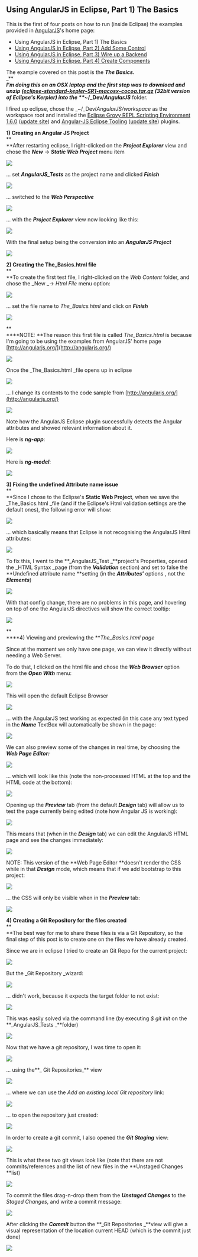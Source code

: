 ## Using AngularJS in Eclipse, Part 1) The Basics 

This is the first of four posts on how to run (inside Eclipse) the examples provided in [AngularJS](http://angularjs.org/http://angularjs.org/)'s home page:  


  * Using AngularJS in Eclipse, Part 1) The Basics
  * [Using AngularJS in Eclipse, Part 2) Add Some Control](http://blog.diniscruz.com/2014/02/using-angularjs-in-eclipse-part-2-add.html) 
  * [Using AngularJS in Eclipse, Part 3) Wire up a Backend](http://blog.diniscruz.com/2014/02/using-angularjs-in-eclipse-part-3-wire.html)
  * [Using AngularJS in Eclipse, Part 4) Create Components](http://blog.diniscruz.com/2014/02/using-angularjs-in-eclipse-part-4.html)

The example covered on this post is the _**The Basics.**_  
_**  
**_I'm doing this on an OSX laptop and the first step was to download and unzip ([eclipse-standard-kepler-SR1-macosx-cocoa.tar.gz](http://www.eclipse.org/downloads/download.php?file=/technology/epp/downloads/release/kepler/SR1/eclipse-standard-kepler-SR1-macosx-cocoa.tar.gz) (32bit version of Eclipse's Kerpler) into the **_~/_Dev/_AngularJS_** folder.

I fired up eclipse, chose the _~/_Dev/_AngularJS/workspace_ as the workspace root and installed the [Eclipse Grovy REPL Scripting Environment 1.6.0](https://marketplace.eclipse.org/content/eclipse-grovy-repl-scripting-environment) ([update site](http://eclipse-plugin-builder.azurewebsites.net/)) and [Angular-JS Eclipse Tooling](https://github.com/angelozerr/angularjs-eclipse) ([update site](http://oss.opensagres.fr/angularjs-eclipse/1.0.0-SNAPSHOT/)) plugins.

  
**1) Creating an Angular JS Project**  
**  
**After restarting eclipse, I right-clicked on the **_Project Explorer_** view and chose the **_New_** -> **_Static Web Project_** menu item

[![](images/Screen_Shot_2014-02-19_at_16_38_43.png)](http://1.bp.blogspot.com/-B56lO0g6zwU/UwT3bmHMyGI/AAAAAAAAG5g/obPhZ5coWD0/s1600/Screen+Shot+2014-02-19+at+16.38.43.png)

  
... set **_AngularJS_Tests_** as the project name and clicked **_Finish_**

[![](images/Screen_Shot_2014-02-19_at_16_39_32.png)](http://2.bp.blogspot.com/-ZhxlaymwSS4/UwT3bntfzpI/AAAAAAAAG5c/kHEzhp8An3o/s1600/Screen+Shot+2014-02-19+at+16.39.32.png)

  
... switched to the **_Web Perspective_**

[![](images/Screen_Shot_2014-02-19_at_16_39_57.png)](http://3.bp.blogspot.com/-pRBNqa_-K70/UwT3btXOHtI/AAAAAAAAG5k/1OYo1Wheozg/s1600/Screen+Shot+2014-02-19+at+16.39.57.png)

  
... with the **_Project Explorer_** view now looking like this:

[![](images/Screen_Shot_2014-02-19_at_16_40_53.png)](http://2.bp.blogspot.com/-vUmO4KWEeCk/UwT3elCZ6KI/AAAAAAAAG6g/_aH6OZa9v5A/s1600/Screen+Shot+2014-02-19+at+16.40.53.png)

  
With the final setup being the conversion into an **_AngularJS Project_**

[![](images/Screen_Shot_2014-02-19_at_16_41_04.png)](http://1.bp.blogspot.com/-dzwplDIMxb0/UwT3cdjBDKI/AAAAAAAAG54/2byieoOAs9M/s1600/Screen+Shot+2014-02-19+at+16.41.04.png)

**2) Creating the The_Basics.html file**  
**  
**To create the first test file, I right-clicked on the _Web Content_ folder, and chose the _New _-> _Html File_ menu option:

[![](images/Screen_Shot_2014-02-19_at_16_41_54.png)](http://3.bp.blogspot.com/-UQwFx9Pcu7o/UwT3cp2EJoI/AAAAAAAAG5w/HOw6n4w5kAg/s1600/Screen+Shot+2014-02-19+at+16.41.54.png)

  
... set the file name to _The_Basics.html_ and click on **_Finish_**

[![](images/Screen_Shot_2014-02-19_at_16_47_16.png)](http://1.bp.blogspot.com/-DKxJ3nFj4m4/UwT3dixOjTI/AAAAAAAAG6I/SWnCUKowE_c/s1600/Screen+Shot+2014-02-19+at+16.47.16.png)

**  
****NOTE: **The reason this first file is called _The_Basics.html_ is because I'm going to be using the examples from AngularJS' home page [http://angularjs.org/](http://angularjs.org/)

[![](images/Screen_Shot_2014-02-19_at_16_42_29.png)](http://4.bp.blogspot.com/-vXqvs93ufKA/UwT3dCrwLEI/AAAAAAAAG6A/WUsTnutGFsY/s1600/Screen+Shot+2014-02-19+at+16.42.29.png)

  
Once the _The_Basics.html _file opens up in eclipse

[![](images/Screen_Shot_2014-02-19_at_16_49_31.png)](http://2.bp.blogspot.com/-FclBKDoB6lo/UwT3dw43skI/AAAAAAAAG6Q/woQaq-hfQkc/s1600/Screen+Shot+2014-02-19+at+16.49.31.png)

  
... I change its contents to the code sample from [http://angularjs.org/](http://angularjs.org/)

[![](images/Screen_Shot_2014-02-19_at_16_50_25.png)](http://4.bp.blogspot.com/-fyWC3rSrsSo/UwT3eDJWJSI/AAAAAAAAG6Y/sjT7XrJw9VQ/s1600/Screen+Shot+2014-02-19+at+16.50.25.png)

  
Note how the AngularJS Eclipse plugin successfully detects the Angular attributes and showed relevant information about it.

Here is **_ng-app_**:

[![](images/Screen_Shot_2014-02-19_at_16_50_51.png)](http://3.bp.blogspot.com/-P7uYPDmj7Ok/UwT3g2zdphI/AAAAAAAAG7Q/uqM-oea5-l8/s1600/Screen+Shot+2014-02-19+at+16.50.51.png)

  
Here is **_ng-model_**:

[![](images/Screen_Shot_2014-02-19_at_16_51_08.png)](http://4.bp.blogspot.com/-KQiS1VKPVPM/UwT3e0Z11XI/AAAAAAAAG6o/C-4ykgVRmkM/s1600/Screen+Shot+2014-02-19+at+16.51.08.png)

**3) Fixing the undefined Attribute name issue**  
**  
**Since I chose to the Eclipse's **Static Web Project**, when we save the _The_Basics.html _file (and if the Eclipse's Html validation settings are the default ones), the following error will show:

[![](images/Screen_Shot_2014-02-19_at_16_51_22.png)](http://3.bp.blogspot.com/-jfY0Yk4SOYA/UwT3fDl7qBI/AAAAAAAAG60/EQN7MUJth8M/s1600/Screen+Shot+2014-02-19+at+16.51.22.png)

... which basically means that Eclipse is not recognising the AngularJS Html attributes:

[![](images/Screen_Shot_2014-02-19_at_16_51_27.png)](http://3.bp.blogspot.com/-AYADiOtSbMM/UwT3ft_lm-I/AAAAAAAAG64/JI0a-IVDPQ0/s1600/Screen+Shot+2014-02-19+at+16.51.27.png)

  
To fix this, I went to the **_AngularJS_Test _**project's Properties, opened the _HTML Syntax _page (from the **_Validation_** section) and set to false the **Undefined attribute name **setting (in the **_Attributes'_** options , not the **_Elements_**)  


  


  


[![](images/Screen_Shot_2014-02-19_at_17_08_36.png)](http://1.bp.blogspot.com/-MVLxW_PXxwo/UwT3hEVTSsI/AAAAAAAAG7Y/Q-XsYvC4s10/s1600/Screen+Shot+2014-02-19+at+17.08.36.png)

  
With that config change, there are no problems in this page, and hovering on top of one the AngularJS directives will show the correct tooltip:

[![](images/Screen_Shot_2014-02-19_at_17_09_28.png)](http://4.bp.blogspot.com/-H4MjXZg2SMc/UwT3hvbU0yI/AAAAAAAAG7g/P4mHFJIMvO0/s1600/Screen+Shot+2014-02-19+at+17.09.28.png)

  
**  
****4) Viewing and previewing the **_The_Basics.html page_

Since at the moment we only have one page, we can view it directly without needing a Web Server.

To do that, I clicked on the html file and chose the **_Web Browser_** option from the **_Open With_** menu:

[![](images/Screen_Shot_2014-02-19_at_17_09_41.png)](http://2.bp.blogspot.com/-sWciFaQbqeQ/UwT3iOUtRrI/AAAAAAAAG7o/V8cwAq2N9h8/s1600/Screen+Shot+2014-02-19+at+17.09.41.png)

  
This will open the default Eclipse Browser

[![](images/Screen_Shot_2014-02-19_at_17_10_10.png)](http://1.bp.blogspot.com/-CbK66SqYCkc/UwT3iW6QfEI/AAAAAAAAG7w/dOj4I4-j8FQ/s1600/Screen+Shot+2014-02-19+at+17.10.10.png)

  
... with the AngularJS test working as expected (in this case any text typed in the **_Name_** TextBox will automatically be shown in the page:

[![](images/Screen_Shot_2014-02-19_at_17_10_21.png)](http://3.bp.blogspot.com/-RuhT5HnDH44/UwT3lGATGbI/AAAAAAAAG9E/JbSgRs1AgLI/s1600/Screen+Shot+2014-02-19+at+17.10.21.png)

  
We can also preview some of the changes in real time, by choosing the **_Web Page Editor:_**

[![](images/Screen_Shot_2014-02-19_at_17_10_46.png)](http://3.bp.blogspot.com/--Zk4Jhq1q10/UwT3i7ULY1I/AAAAAAAAG8A/hPCJY0Dhvp0/s1600/Screen+Shot+2014-02-19+at+17.10.46.png)

  
... which will look like this (note the non-processed HTML at the top and the HTML code at the bottom):

[![](images/Screen_Shot_2014-02-19_at_17_11_04.png)](http://1.bp.blogspot.com/-WoqWmXfqsDQ/UwT3jUK_V_I/AAAAAAAAG8M/c1dnxd3IKbA/s1600/Screen+Shot+2014-02-19+at+17.11.04.png)

  
Opening up the **_Preview_** tab (from the default **_Design_** tab) will allow us to test the page currently being edited (note how Angular JS is working):

[![](images/Screen_Shot_2014-02-19_at_17_11_23.png)](http://3.bp.blogspot.com/-2e7BA0FetAY/UwT3jjddTdI/AAAAAAAAG8Q/bxXOKRvChJE/s1600/Screen+Shot+2014-02-19+at+17.11.23.png)

  
This means that (when in the **_Design_** tab) we can edit the AngularJS HTML page and see the changes immediately:

[![](images/Screen_Shot_2014-02-19_at_17_12_13.png)](http://2.bp.blogspot.com/-N9TmY355300/UwT3kFqFOZI/AAAAAAAAG8Y/SeUGg_Tvn18/s1600/Screen+Shot+2014-02-19+at+17.12.13.png)

  
NOTE: This version of the **Web Page Editor **doesn't render the CSS while in that **_Design_** mode, which means that if we add bootstrap to this project:

[![](images/Screen_Shot_2014-02-19_at_17_23_58.png)](http://4.bp.blogspot.com/-Owx235gciTc/UwT3kc0-U3I/AAAAAAAAG8g/X95IRlvKGyQ/s1600/Screen+Shot+2014-02-19+at+17.23.58.png)

  
... the CSS will only be visible when in the **_Preview_** tab:  


  


  


[![](images/Screen_Shot_2014-02-19_at_17_24_12.png)](http://4.bp.blogspot.com/-vtCpjTUJ6HI/UwT3lFkk96I/AAAAAAAAG8o/3CJFCWUcHz0/s1600/Screen+Shot+2014-02-19+at+17.24.12.png)

  
**4) Creating a Git Repository for the files created**  
**  
**The best way for me to share these files is via a Git Repository, so the final step of this post is to create one on the files we have already created.

Since we are in eclipse I tried to create an Git Repo for the current project:

[![](images/Screen_Shot_2014-02-19_at_17_43_58.png)](http://2.bp.blogspot.com/-78lb7IDudvA/UwT3lfIyZhI/AAAAAAAAG9A/Pngz503zyp8/s1600/Screen+Shot+2014-02-19+at+17.43.58.png)

  
But the _Git Repository _wizard:  


  


[![](images/Screen_Shot_2014-02-19_at_17_44_24.png)](http://2.bp.blogspot.com/-zrzeIFi5avY/UwT3mU6UnMI/AAAAAAAAG9Y/piIfA7US_iY/s1600/Screen+Shot+2014-02-19+at+17.44.24.png)

  


... didn't work, because it expects the target folder to not exist:

  


[![](images/Screen_Shot_2014-02-19_at_17_48_31.png)](http://1.bp.blogspot.com/-2IGWLah2ODg/UwT3n0cIfhI/AAAAAAAAG9k/qk8VL68vsnA/s1600/Screen+Shot+2014-02-19+at+17.48.31.png)

  


This was easily solved via the command line (by executing _$ git init_ on the **_AngularJS_Tests _**folder)

  


[![](images/Screen_Shot_2014-02-19_at_18_22_10.png)](http://4.bp.blogspot.com/-9ilkH_K52hc/UwT3oWA1Z_I/AAAAAAAAG9w/N1B1DekFHaA/s1600/Screen+Shot+2014-02-19+at+18.22.10.png)

  
Now that we have a git repository, I was time to open it:

[![](images/Screen_Shot_2014-02-19_at_17_45_45.png)](http://1.bp.blogspot.com/-2P0K6E8UEZU/UwT3pKaG3GI/AAAAAAAAG-E/7Yw-3lIuMdM/s1600/Screen+Shot+2014-02-19+at+17.45.45.png)

  
... using the**_ Git Repositories_** view

[![](images/Screen_Shot_2014-02-19_at_17_46_03.png)](http://3.bp.blogspot.com/-Syxk6Em1Stg/UwT3ntsuakI/AAAAAAAAG9o/uE8XQJlK3hg/s1600/Screen+Shot+2014-02-19+at+17.46.03.png)

  
 ... where we can use the _Add an existing local Git repository_ link:

[![](images/Screen_Shot_2014-02-19_at_18_22_37.png)](http://3.bp.blogspot.com/-17VitQGxFEo/UwT3orgLBkI/AAAAAAAAG94/S8UEYWUIiMA/s1600/Screen+Shot+2014-02-19+at+18.22.37.png)

  
... to open the repository just created:

[![](images/Screen_Shot_2014-02-19_at_18_23_07.png)](http://4.bp.blogspot.com/-6aYeGTVpz_M/UwT3puS339I/AAAAAAAAG-I/6mTJfOI5h6c/s1600/Screen+Shot+2014-02-19+at+18.23.07.png)

  
In order to create a git commit, I also opened the **_Git Staging_** view:

[![](images/Screen_Shot_2014-02-19_at_18_24_16.png)](http://1.bp.blogspot.com/-QRSV4DLjj-w/UwT3qGkEHKI/AAAAAAAAG-Y/QOmiYR5Tq8g/s1600/Screen+Shot+2014-02-19+at+18.24.16.png)

  


This is what these two git views look like (note that there are not commits/references and the list of new files in the **Unstaged Changes **list)

[![](images/Screen_Shot_2014-02-19_at_18_25_20.png)](http://3.bp.blogspot.com/-ifymHiFLfgw/UwT3qc0ohEI/AAAAAAAAG-U/yy-EKFgBuxA/s1600/Screen+Shot+2014-02-19+at+18.25.20.png)

  
To commit the files drag-n-drop them from the **_Unstaged Changes_** to the _Staged Changes_, and write a commit message:

[![](images/Screen_Shot_2014-02-19_at_18_25_49.png)](http://3.bp.blogspot.com/-Zww7cJPHNKQ/UwT3q14aULI/AAAAAAAAG-g/my0wVqdKYXI/s1600/Screen+Shot+2014-02-19+at+18.25.49.png)

  


After clicking the **_Commit_** button the **_Git Repositories _**view will give a visual representation of the location current HEAD (which is the commit just done)

[![](images/Screen_Shot_2014-02-19_at_18_26_06.png)](http://2.bp.blogspot.com/-Hl9V7rKQK3w/UwT3rDepfOI/AAAAAAAAG-w/bJ0EGKxFrKo/s1600/Screen+Shot+2014-02-19+at+18.26.06.png)
